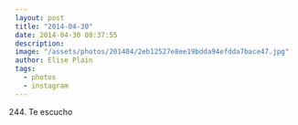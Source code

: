 ```yaml
---
layout: post
title: "2014-04-30"
date: 2014-04-30 08:37:55
description: 
image: "/assets/photos/201404/2eb12527e8ee19bdda94efdda7bace47.jpg"
author: Elise Plain
tags: 
  - photos
  - instagram
---
```


244. Te escucho
<p></p>
